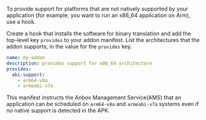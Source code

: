 To provide support for platforms that are not natively supported by your application (for example, you want to run an x86_64 application on Arm), use a hook.

Create a hook that installs the software for binary translation and add the top-level key `provides` to your addon manifest. List the architectures that the addon supports, in the value for the `provides` key.

```yaml
name: my-addon
description: provides support for x86_64 architecture
provides:
  abi-support:
    - arm64-v8a
    - armeabi-v7a
```

This manifest instructs the Anbox Management Service(AMS) that an application can be scheduled on `arm64-v8a` and `armeabi-v7a` systems even if no native support is detected in the APK.
